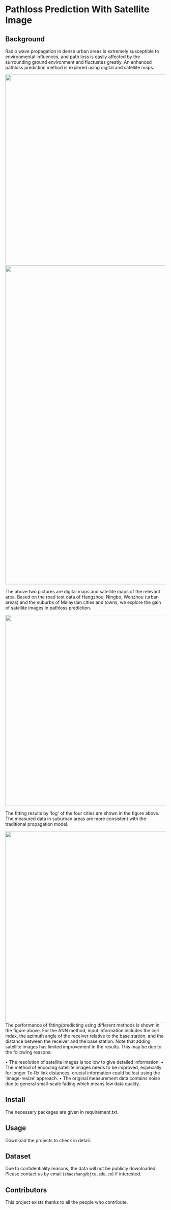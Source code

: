 # Pathloss Prediction With Satellite Image




## Background

Radio wave propagation in dense urban areas is extremely susceptible to environmental influences, and path loss is easily affected by the surrounding ground environment and fluctuates greatly. An enhanced pathloss prediction method is explored using digital and satellite maps.
<div align="center">
<img src="https://github.com/zhaozhang101/Pathloss-Prediction-with-Satellite-Image/assets/71812547/1b7f0067-c4e7-438c-bdaa-40edfc047988" width="600px"></div>
<div align="center">
<img src="https://github.com/zhaozhang101/Pathloss-Prediction-with-Satellite-Image/assets/71812547/de32e6ac-95b2-4628-8281-806dd92d6ad0" width="1000px"></div>

The above two pictures are digital maps and satellite maps of the relevant area. Based on the road test data of Hangzhou, Ningbo, Wenzhou (urban areas) and the suburbs of Malaysian cities and towns, we explore the gain of satellite images in pathloss prediction.
<div align="center">
<img src="https://github.com/zhaozhang101/Pathloss-Prediction-with-Satellite-Image/assets/71812547/337e1f35-d31c-4e34-9175-95764a463540" width="600px"></div>

The fitting results by 'log' of the four cities are shown in the figure above. The measured data in suburban areas are more consistent with the traditional propagation model.

<div align="center">
<img src="https://github.com/zhaozhang101/Pathloss-Prediction-with-Satellite-Image/assets/71812547/baa4d1ce-42e7-44f2-9f3d-b4d0cdf94203" width="600px"></div>
The performance of fitting/predicting using different methods is shown in the figure above. For the ANN method, input information includes the cell index, the azimuth angle of the receiver relative to the base station, and the distance between the receiver and the base station. Note that adding satellite images has limited improvement in the results. This may be due to the following reasons: 

• The resolution of satellite images is too low to give detailed information. 
• The method of encoding satellite images needs to be improved, especially for longer Tx-Rx link distances, crucial information could be lost using the 'image-resize' approach.
• The original measurement data contains noise due to general small-scale fading which means low data quality.

## Install
The necessary packages are given in requirement.txt.

## Usage
Download the projects to check in detail.

## Dataset
Due to confidentiality reasons, the data will not be publicly downloaded. Please contact us by email (`zhaozhang@bjtu.edu.cn`) if interested.

## Contributors
This project exists thanks to all the people who contribute.

